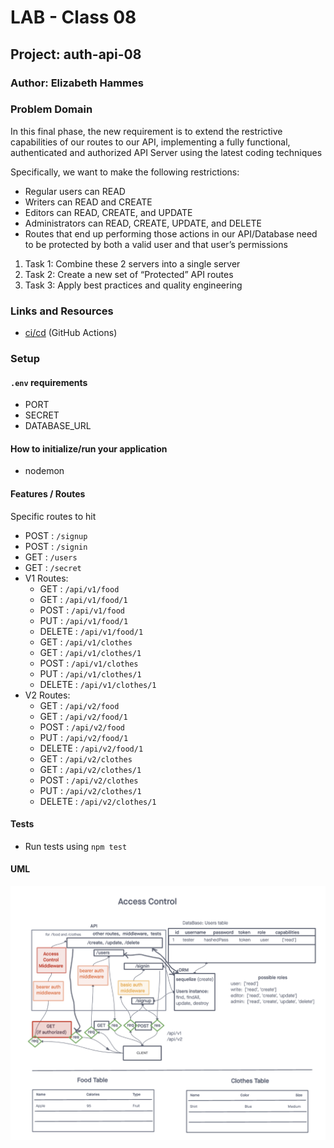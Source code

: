 # LAB - Class 08

## Project: auth-api-08

### Author: Elizabeth Hammes

### Problem Domain  

In this final phase, the new requirement is to extend the restrictive capabilities of our routes to our API, implementing a fully functional, authenticated and authorized API Server using the latest coding techniques

Specifically, we want to make the following restrictions:

* Regular users can READ
* Writers can READ and CREATE
* Editors can READ, CREATE, and UPDATE
* Administrators can READ, CREATE, UPDATE, and DELETE
* Routes that end up performing those actions in our API/Database need to be protected by both a valid user and that user’s permissions

1. Task 1: Combine these 2 servers into a single server
2. Task 2: Create a new set of “Protected” API routes
3. Task 3: Apply best practices and quality engineering

### Links and Resources

* [ci/cd](https://github.com/ehammes/auth-api-08/actions) (GitHub Actions)

### Setup

#### `.env` requirements

* PORT
* SECRET
* DATABASE_URL

#### How to initialize/run your application

* nodemon

#### Features / Routes

Specific routes to hit

* POST : `/signup`
* POST : `/signin`
* GET : `/users`
* GET : `/secret`
* V1 Routes:
  * GET : `/api/v1/food`
  * GET : `/api/v1/food/1`
  * POST : `/api/v1/food`
  * PUT : `/api/v1/food/1`
  * DELETE : `/api/v1/food/1`
  * GET : `/api/v1/clothes`
  * GET : `/api/v1/clothes/1`
  * POST : `/api/v1/clothes`
  * PUT : `/api/v1/clothes/1`
  * DELETE : `/api/v1/clothes/1`
* V2 Routes:
  * GET : `/api/v2/food`
  * GET : `/api/v2/food/1`
  * POST : `/api/v2/food`
  * PUT : `/api/v2/food/1`
  * DELETE : `/api/v2/food/1`
  * GET : `/api/v2/clothes`
  * GET : `/api/v2/clothes/1`
  * POST : `/api/v2/clothes`
  * PUT : `/api/v2/clothes/1`
  * DELETE : `/api/v2/clothes/1`

#### Tests

* Run tests using `npm test`

#### UML

![lab 08 uml](/public/img/lab08_uml.jpg)